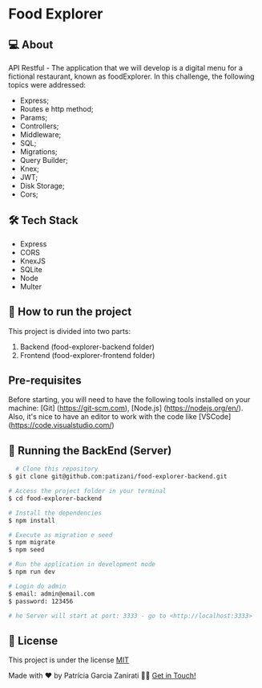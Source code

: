 
# Food Explorer

## 💻 About
API Restful - The application that we will develop is a digital menu for a fictional restaurant, known as foodExplorer.
In this challenge, the following topics were addressed:

- Express;
- Routes e http method;
- Params;
- Controllers;
- Middleware;
- SQL;
- Migrations;
- Query Builder;
- Knex;
- JWT;
- Disk Storage;
- Cors;

## 🛠 Tech Stack
- Express
- CORS
- KnexJS
- SQLite
- Node
- Multer

## 🚀 How to run the project
This project is divided into two parts:

1) Backend (food-explorer-backend folder)
2) Frontend (food-explorer-frontend folder)

## Pre-requisites
Before starting, you will need to have the following tools installed on your machine: [Git] (https://git-scm.com), [Node.js] (https://nodejs.org/en/). Also, it's nice to have an editor to work with the code like [VSCode] (https://code.visualstudio.com/)

## 🎲 Running the BackEnd (Server)

```bash
  # Clone this repository
$ git clone git@github.com:patizani/food-explorer-backend.git

# Access the project folder in your terminal
$ cd food-explorer-backend

# Install the dependencies
$ npm install

# Execute as migration e seed
$ npm migrate
$ npm seed

# Run the application in development mode
$ npm run dev

# Login do admin
$ email: admin@email.com
$ password: 123456

# he Server will start at port: 3333 - go to <http://localhost:3333>
```

## 📝 License
This project is under the license
[MIT](https://github.com/patizani/food-explorer-backend/new/main)

Made with ❤️ by Patrícia Garcia Zanirati 👋🏽 [Get in Touch!](https://www.linkedin.com/in/patricia-zanirati/)